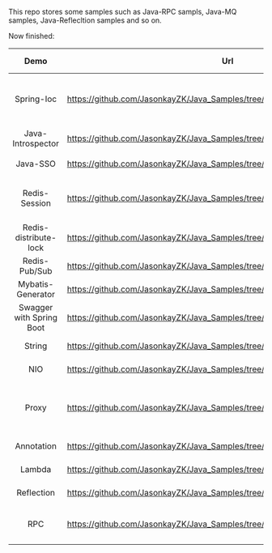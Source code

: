 This repo stores some samples such as Java-RPC sampls, Java-MQ samples, Java-Reflecltion samples and so on.

Now finished: 

|           Demo           | Url                                                          | Last Modified |                           Comment                            |
| :----------------------: | ------------------------------------------------------------ | :-----------: | :----------------------------------------------------------: |
|        Spring-Ioc        | https://github.com/JasonkayZK/Java_Samples/tree/spring-ioc   |  2020-03-02   | 文章: [实现一个简单的SpringIOC容器](https://jasonkayzk.github.io/2020/03/02/实现一个简单的SpringIOC容器/) |
|    Java-Introspector     | https://github.com/JasonkayZK/Java_Samples/tree/java-introspector |  2020-03-02   | 文章: [Java的内省技术](https://jasonkayzk.github.io/2020/03/02/Java的内省技术/) |
|         Java-SSO         | https://github.com/JasonkayZK/Java_Samples/tree/java-sso     |  2020-02-12   |                        **UNFINISHED**                        |
|      Redis-Session       | https://github.com/JasonkayZK/Java_Samples/tree/redis-session |  2020-02-10   |               使用: Spring-session-data-redis                |
|  Redis-distribute-lock   | https://github.com/JasonkayZK/Java_Samples/tree/redis-distribute-lock |  2020-02-09   |                                                              |
|      Redis-Pub/Sub       | https://github.com/JasonkayZK/Java_Samples/tree/redis-pub/sub |  2020-02-09   |                                                              |
|    Mybatis-Generator     | https://github.com/JasonkayZK/Java_Samples/tree/mybatis-generator |  2020-01-15   |                                                              |
| Swagger with Spring Boot | https://github.com/JasonkayZK/Java_Samples/tree/swagger      |  2020-01-02   |                                                              |
|          String          | https://github.com/JasonkayZK/Java_Samples/tree/master/src/main/java/string |  2019-10-02   |                                                              |
|           NIO            | https://github.com/JasonkayZK/Java_Samples/tree/master/src/main/java/nio |  2019-09-25   |                                                              |
|          Proxy           | https://github.com/JasonkayZK/Java_Samples/tree/master/src/main/java/proxy |  2019-09-18   |  Static Proxy<br />Dynamic Proxy(CGLib, JDK)<br />Included   |
|        Annotation        | https://github.com/JasonkayZK/Java_Samples/tree/master/src/main/java/annotation |  2019-09-18   |                                                              |
|          Lambda          | https://github.com/JasonkayZK/Java_Samples/tree/master/src/main/java/lambda |  2019-09-16   |                                                              |
|        Reflection        | https://github.com/JasonkayZK/Java_Samples/tree/master/src/main/java/reflection |  2019-09-14   |                                                              |
|           RPC            | https://github.com/JasonkayZK/Java_Samples/tree/java-rpc     |  2019-09-14   | 文章: [Java实现的一个原生RPC例子](https://jasonkayzk.github.io/2019/09/13/Java实现的一个原生RPC例子/) |
